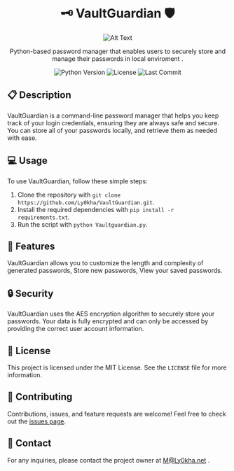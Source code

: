 <div align="center">

# 🗝️ VaultGuardian 🛡️
![Alt Text](https://gfycat.com/boringfragrantcheetah)


Python-based password manager that enables users to securely store and manage their passwords in local enviroment .

![Python Version](https://img.shields.io/badge/Python-3.8%2B-blue)
![License](https://img.shields.io/github/license/Ly0kha/VaultGuardian)
![Last Commit](https://img.shields.io/github/last-commit/Ly0kha/VaultGuardian)

</div>

## 📋 Description

VaultGuardian is a command-line password manager that helps you keep track of your login credentials, ensuring they are always safe and secure. You can store all of your passwords locally, and retrieve them as needed with ease.

## 💻 Usage

To use VaultGuardian, follow these simple steps:

1. Clone the repository with `git clone https://github.com/Ly0kha/VaultGuardian.git`.
2. Install the required dependencies with `pip install -r requirements.txt`.
3. Run the script with `python Vaultguardian.py`.

## 🚀 Features

VaultGuardian allows you to customize the length and complexity of generated passwords, Store new passwords, View your saved passwords.

## 🔒 Security

VaultGuardian uses the AES encryption algorithm to securely store your passwords. Your data is fully encrypted and can only be accessed by providing the correct user account information.

## 📝 License

This project is licensed under the MIT License. See the `LICENSE` file for more information.

## 🤝 Contributing

Contributions, issues, and feature requests are welcome! Feel free to check out the [issues page](https://github.com/Ly0kha/VaultGuardian/issues).

## 📧 Contact

For any inquiries, please contact the project owner at M@Ly0kha.net .
